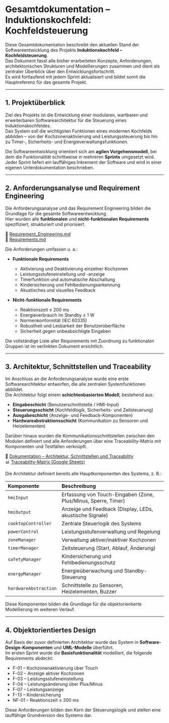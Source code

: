 # Gesamtdokumentation – Induktionskochfeld: Kochfeldsteuerung

Diese Gesamtdokumentation beschreibt den aktuellen Stand der Softwareentwicklung des Projekts **Induktionskochfeld – Kochfeldsteuerung**.  
Das Dokument fasst alle bisher erarbeiteten Konzepte, Anforderungen, architektonischen Strukturen und Modellierungen zusammen und dient als zentraler Überblick über den Entwicklungsfortschritt.  
Es wird fortlaufend mit jedem Sprint aktualisiert und bildet somit die Hauptreferenz für das gesamte Projekt.

---

## 1. Projektüberblick

Ziel des Projekts ist die Entwicklung einer modularen, wartbaren und erweiterbaren Softwarearchitektur für die Steuerung eines Induktionskochfeldes.  
Das System soll die wichtigsten Funktionen eines modernen Kochfelds abbilden – von der Kochzonenaktivierung und Leistungssteuerung bis hin zu Timer-, Sicherheits- und Energieverwaltungsfunktionen.

Die Softwareentwicklung orientiert sich am **agilen Vorgehensmodell**, bei dem die Funktionalität schrittweise in mehreren **Sprints** umgesetzt wird.  
Jeder Sprint liefert ein lauffähiges Inkrement der Software und wird in einer eigenen Unterdokumentation beschrieben.

---

## 2. Anforderungsanalyse und Requirement Engineering

Die Anforderungsanalyse und das Requirement Engineering bilden die Grundlage für die gesamte Softwareentwicklung.  
Hier wurden alle **funktionalen** und **nicht-funktionalen Requirements** spezifiziert, strukturiert und priorisiert.

📄 [Requirement_Engineering.md](https://github.com/andrefuchs3/Software-Engineering-Induktionskochfeld-Kochfeldsteuerung/blob/main/docs/Requirement_Engineering.md)  
📄 [Requirements.md](https://github.com/andrefuchs3/Software-Engineering-Induktionskochfeld-Kochfeldsteuerung/blob/main/docs/Requirements.md)

Die Anforderungen umfassen u. a.:

- **Funktionale Requirements**
  - Aktivierung und Deaktivierung einzelner Kochzonen  
  - Leistungsstufeneinstellung und -anzeige  
  - Timerfunktion und automatische Abschaltung  
  - Kindersicherung und Fehlbedienungserkennung  
  - Akustisches und visuelles Feedback  

- **Nicht-funktionale Requirements**
  - Reaktionszeit ≤ 200 ms  
  - Energieverbrauch im Standby ≤ 1 W  
  - Normenkonformität (IEC 60335)  
  - Robustheit und Lesbarkeit der Benutzeroberfläche  
  - Sicherheit gegen unbeabsichtigte Eingaben  

Die vollständige Liste aller Requirements mit Zuordnung zu funktionalen Gruppen ist im verlinkten Dokument ersichtlich.

---

## 3. Architektur, Schnittstellen und Traceability

Im Anschluss an die Anforderungsanalyse wurde eine erste Softwarearchitektur entworfen, die alle zentralen Systemfunktionen abbildet.  
Die Architektur folgt einem **schichtenbasierten Modell**, bestehend aus:

- **Eingabeschicht** (Benutzerschnittstelle / HMI-Input)  
- **Steuerungsschicht** (Kochfeldlogik, Sicherheits- und Zeitsteuerung)  
- **Ausgabeschicht** (Anzeige- und Feedback-Komponenten)  
- **Hardwareabstraktionsschicht** (Kommunikation zu Sensoren und Heizelementen)  

Darüber hinaus wurden die Kommunikationsschnittstellen zwischen den Modulen definiert und alle Anforderungen über eine Traceability-Matrix mit Komponenten und Testfällen verknüpft.

📄 [Dokumentation – Architektur, Schnittstellen und Traceability](https://github.com/andrefuchs3/Software-Engineering-Induktionskochfeld-Kochfeldsteuerung/blob/main/docs/Dokumentationen/Dokumentation_Architektur_Schnittstellen_Traceability.md)  
📊 [Traceability-Matrix (Google Sheets)](https://docs.google.com/spreadsheets/d/1D1JOeRtp_v65UR6-8XR4Qe0IuIOz1JcNGKBrt2488po/edit?usp=sharing)

Die Architektur definiert bereits alle Hauptkomponenten des Systems, z. B.:

| Komponente | Beschreibung |
|:--|:--|
| `hmiInput` | Erfassung von Touch-Eingaben (Zone, Plus/Minus, Sperre, Timer) |
| `hmiOutput` | Anzeige und Feedback (Display, LEDs, akustische Signale) |
| `cooktopController` | Zentrale Steuerlogik des Systems |
| `powerControl` | Leistungsstufenverwaltung und Regelung |
| `zoneManager` | Verwaltung aktiver/inaktiver Kochzonen |
| `timerManager` | Zeitsteuerung (Start, Ablauf, Änderung) |
| `safetyManager` | Kindersicherung und Fehlbedienungsschutz |
| `energyManager` | Energieüberwachung und Standby-Steuerung |
| `hardwareAbstraction` | Schnittstelle zu Sensoren, Heizelementen, Buzzer |

Diese Komponenten bilden die Grundlage für die objektorientierte Modellierung im weiteren Verlauf.

---

## 4. Objektorientiertes Design
Auf Basis der zuvor definierten Architektur wurde das System in **Software-Design-Komponenten** und **UML-Modelle** überführt.  
Im ersten Sprint wurde die **Basisfunktionalität** modelliert, die folgende Requirements abdeckt:

- F-01 – Kochzonenaktivierung über Touch  
- F-02 – Anzeige aktiver Kochzonen  
- F-03 – Leistungsstufeneinstellung  
- F-04 – Leistungsänderung über Plus/Minus  
- F-07 – Leistungsanzeige  
- F-13 – Kindersicherung  
- NF-01 – Reaktionszeit ≤ 200 ms  

Diese Anforderungen bilden den Kern der Steuerungslogik und stellen eine lauffähige Grundversion des Systems dar.

